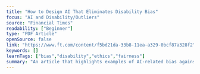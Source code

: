 ```yaml
---
title: "How to Design AI That Eliminates Disability Bias"
focus: "AI and Disability/Outliers"
source: "Financial Times"
readability: ["Beginner"]
type: "PDF Article"
openSource: false
link: "https://www.ft.com/content/f5bd21da-33b8-11ea-a329-0bcf87a328f2"
keywords: []
learnTags: ["bias","disability","ethics","fairness"]
summary: "An article that highlights examples of AI-related bias against people with disabilities. "
---
```

